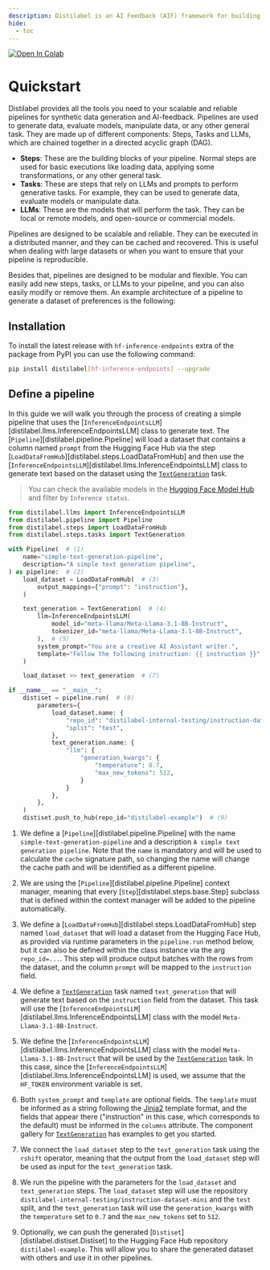 ```yaml
---
description: Distilabel is an AI Feedback (AIF) framework for building datasets with and for LLMs.
hide:
  - toc
---
```


<a target="_blank" href="https://colab.research.google.com/drive/1DJFDZtOfnNYg7ZfmZPfICm750tuJLR9l">
  <img src="https://colab.research.google.com/assets/colab-badge.svg" alt="Open In Colab"/>
</a>

# Quickstart

Distilabel provides all the tools you need to your scalable and reliable pipelines for synthetic data generation and AI-feedback. Pipelines are used to generate data, evaluate models, manipulate data, or any other general task. They are made up of different components: Steps, Tasks and LLMs, which are chained together in a directed acyclic graph (DAG).

- **Steps**: These are the building blocks of your pipeline. Normal steps are used for basic executions like loading data, applying some transformations, or any other general task.
- **Tasks**: These are steps that rely on LLMs and prompts to perform generative tasks. For example, they can be used to generate data, evaluate models or manipulate data.
- **LLMs**: These are the models that will perform the task. They can be local or remote models, and open-source or commercial models.

Pipelines are designed to be scalable and reliable. They can be executed in a distributed manner, and they can be cached and recovered. This is useful when dealing with large datasets or when you want to ensure that your pipeline is reproducible.

Besides that, pipelines are designed to be modular and flexible. You can easily add new steps, tasks, or LLMs to your pipeline, and you can also easily modify or remove them. An example architecture of a pipeline to generate a dataset of preferences is the following:

## Installation

To install the latest release with `hf-inference-endpoints` extra of the package from PyPI you can use the following command:

```sh
pip install distilabel[hf-inference-endpoints] --upgrade
```

## Define a pipeline

In this guide we will walk you through the process of creating a simple pipeline that uses the [`InferenceEndpointsLLM`][distilabel.llms.InferenceEndpointsLLM] class to generate text. The [`Pipeline`][distilabel.pipeline.Pipeline] will load a dataset that contains a column named `prompt` from the Hugging Face Hub via the step [`LoadDataFromHub`][distilabel.steps.LoadDataFromHub] and then use the [`InferenceEndpointsLLM`][distilabel.llms.InferenceEndpointsLLM] class to generate text based on the dataset using the [`TextGeneration`](https://distilabel.argilla.io/dev/components-gallery/tasks/textgeneration/) task.

> You can check the available models in the [Hugging Face Model Hub](https://huggingface.co/models?pipeline_tag=text-generation&sort=trending) and filter by `Inference status`.

```python
from distilabel.llms import InferenceEndpointsLLM
from distilabel.pipeline import Pipeline
from distilabel.steps import LoadDataFromHub
from distilabel.steps.tasks import TextGeneration

with Pipeline(  # (1)
    name="simple-text-generation-pipeline",
    description="A simple text generation pipeline",
) as pipeline:  # (2)
    load_dataset = LoadDataFromHub(  # (3)
        output_mappings={"prompt": "instruction"},
    )

    text_generation = TextGeneration(  # (4)
        llm=InferenceEndpointsLLM(
            model_id="meta-llama/Meta-Llama-3.1-8B-Instruct",
            tokenizer_id="meta-llama/Meta-Llama-3.1-8B-Instruct",
        ),  # (5)
        system_prompt="You are a creative AI Assistant writer.",
        template="Follow the following instruction: {{ instruction }}"  # (6)
    )

    load_dataset >> text_generation  # (7)

if __name__ == "__main__":
    distiset = pipeline.run(  # (8)
        parameters={
            load_dataset.name: {
                "repo_id": "distilabel-internal-testing/instruction-dataset-mini",
                "split": "test",
            },
            text_generation.name: {
                "llm": {
                    "generation_kwargs": {
                        "temperature": 0.7,
                        "max_new_tokens": 512,
                    }
                }
            },
        },
    )
    distiset.push_to_hub(repo_id="distilabel-example")  # (9)
```

1. We define a [`Pipeline`][distilabel.pipeline.Pipeline] with the name `simple-text-generation-pipeline` and a description `A simple text generation pipeline`. Note that the `name` is mandatory and will be used to calculate the `cache` signature path, so changing the name will change the cache path and will be identified as a different pipeline.

2. We are using the [`Pipeline`][distilabel.pipeline.Pipeline] context manager, meaning that every [`Step`][distilabel.steps.base.Step] subclass that is defined within the context manager will be added to the pipeline automatically.

3. We define a [`LoadDataFromHub`][distilabel.steps.LoadDataFromHub] step named `load_dataset` that will load a dataset from the Hugging Face Hub, as provided via runtime parameters in the `pipeline.run` method below, but it can also be defined within the class instance via the arg `repo_id=...`. This step will produce output batches with the rows from the dataset, and the column `prompt` will be mapped to the `instruction` field.

4. We define a [`TextGeneration`](https://distilabel.argilla.io/dev/components-gallery/tasks/textgeneration/) task named `text_generation` that will generate text based on the `instruction` field from the dataset. This task will use the [`InferenceEndpointsLLM`][distilabel.llms.InferenceEndpointsLLM] class with the model `Meta-Llama-3.1-8B-Instruct`.

5. We define the [`InferenceEndpointsLLM`][distilabel.llms.InferenceEndpointsLLM] class with the model `Meta-Llama-3.1-8B-Instruct` that will be used by the [`TextGeneration`](https://distilabel.argilla.io/dev/components-gallery/tasks/textgeneration/) task. In this case, since the [`InferenceEndpointsLLM`][distilabel.llms.InferenceEndpointsLLM] is used, we assume that the `HF_TOKEN` environment variable is set.

6. Both `system_prompt` and `template` are optional fields. The `template` must be informed as a string following the [Jinja2](https://jinja.palletsprojects.com/en/3.1.x/templates/#synopsis) template format, and the fields that appear there ("instruction" in this case, which corresponds to the default) must be informed in the `columns` attribute. The component gallery for [`TextGeneration`](https://distilabel.argilla.io/dev/components-gallery/tasks/textgeneration/) has examples to get you started. 

7. We connect the `load_dataset` step to the `text_generation` task using the `rshift` operator, meaning that the output from the `load_dataset` step will be used as input for the `text_generation` task.

8. We run the pipeline with the parameters for the `load_dataset` and `text_generation` steps. The `load_dataset` step will use the repository `distilabel-internal-testing/instruction-dataset-mini` and the `test` split, and the `text_generation` task will use the `generation_kwargs` with the `temperature` set to `0.7` and the `max_new_tokens` set to `512`.

9. Optionally, we can push the generated [`Distiset`][distilabel.distiset.Distiset] to the Hugging Face Hub repository `distilabel-example`. This will allow you to share the generated dataset with others and use it in other pipelines.
